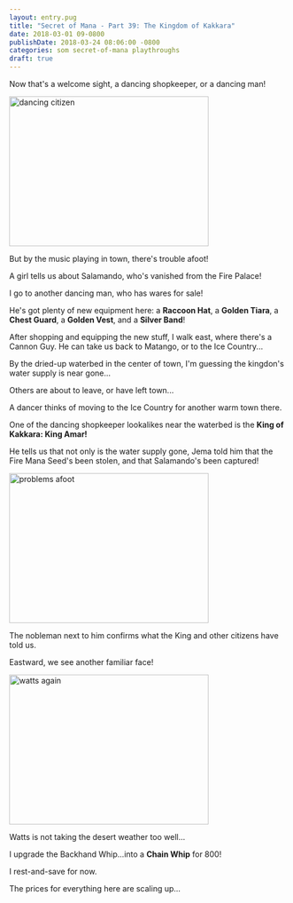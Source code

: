 ```yaml
---
layout: entry.pug
title: "Secret of Mana - Part 39: The Kingdom of Kakkara"
date: 2018-03-01 09-0800
publishDate: 2018-03-24 08:06:00 -0800
categories: som secret-of-mana playthroughs
draft: true
---
```


Now that's a welcome sight, a dancing shopkeeper, or a dancing man!

<img src="https://i.imgur.com/QW2Iv1o.png" alt="dancing citizen" width="360" height="270" id="liveblog" />

But by the music playing in town, there's trouble afoot!

A girl tells us about Salamando, who's vanished from the Fire Palace!

I go to another dancing man, who has wares for sale!

He's got plenty of new equipment here: a **Raccoon Hat**, a **Golden Tiara**, a **Chest Guard**, a **Golden Vest**, and a **Silver Band**!

After shopping and equipping the new stuff, I walk east, where there's a Cannon Guy. He can take us back to Matango, or to the Ice Country...

By the dried-up waterbed in the center of town, I'm guessing the kingdon's water supply is near gone...

Others are about to leave, or have left town...

A dancer thinks of moving to the Ice Country for another warm town there.

One of the dancing shopkeeper lookalikes near the waterbed is the **King of Kakkara: King Amar!**

He tells us that not only is the water supply gone, Jema told him that the Fire Mana Seed's been stolen, and that Salamando's been captured!

<img src="https://i.imgur.com/nK0S9Br.png" alt="problems afoot" width="360" height="270" id="liveblog" />

The nobleman next to him confirms what the King and other citizens have told us.

Eastward, we see another familiar face!

<img src="https://i.imgur.com/FO3LMtf.png" alt="watts again" width="360" height="270" id="liveblog" />

Watts is not taking the desert weather too well...

I upgrade the Backhand Whip...into a **Chain Whip** for 800!

I rest-and-save for now.

The prices for everything here are scaling up...